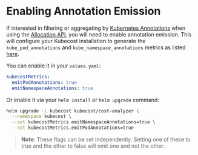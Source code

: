 # Enabling Annotation Emission

If interested in filtering or aggregating by [Kubernetes Annotations](https://kubernetes.io/docs/concepts/overview/working-with-objects/annotations/) when using the [Allocation API](allocation-api.md), you will need to enable annotation emission. This will configure your Kubecost installation to generate the `kube_pod_annotations` and `kube_namespace_annotations` metrics as listed [here](./user-metrics.md).

You can enable it in your `values.yaml`:

```yaml
kubecostMetrics:
  emitPodAnnotations: true
  emitNamespaceAnnotations: true
```

Or enable it via your `helm install` or `helm upgrade` command:

```bash
helm upgrade -i kubecost kubecost/cost-analyzer \
  --namespace kubecost \
  --set kubecostMetrics.emitNamespaceAnnotations=true \
  --set kubecostMetrics.emitPodAnnotations=true
```

> **Note**: These flags can be set independently. Setting one of these to true and the other to false will omit one and not the other.
